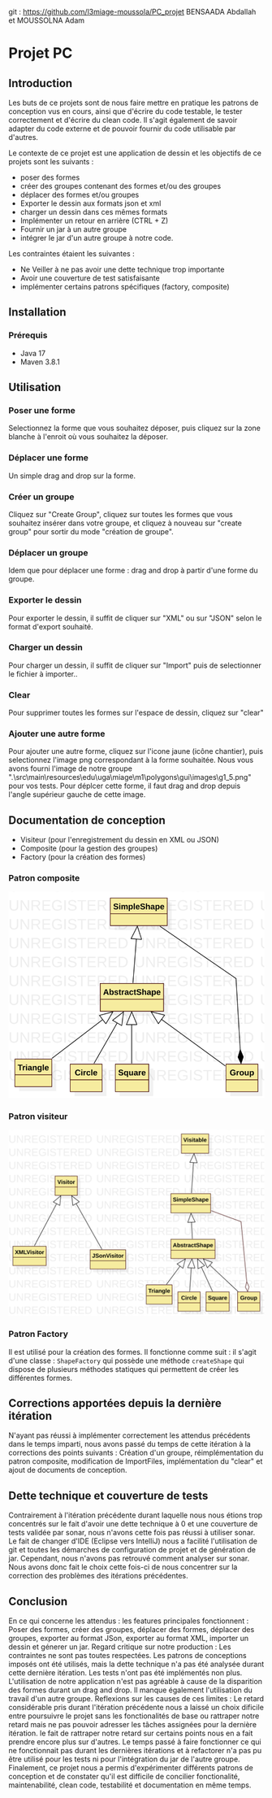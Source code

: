 git : https://github.com/l3miage-moussola/PC_projet
BENSAADA Abdallah et MOUSSOLNA Adam


# Projet PC
## Introduction

Les buts de ce projets sont de nous faire mettre en pratique les patrons de conception vus en cours, ainsi que d'écrire du code testable, le tester correctement et d'écrire du clean code. Il s'agit également de savoir adapter du code externe et de pouvoir fournir du code utilisable par d'autres.

Le contexte de ce projet est une application de dessin et les objectifs de ce projets sont les suivants :
- poser des formes
- créer des groupes contenant des formes et/ou des groupes
- déplacer des formes et/ou groupes
- Exporter le dessin aux formats json et xml
- charger un dessin dans ces mêmes formats
- Implémenter un retour en arrière (CTRL + Z)
- Fournir un jar à un autre groupe
- intégrer le jar d'un autre groupe à notre code.

Les contraintes étaient les suivantes :
- Ne Veiller à ne pas avoir une dette technique trop importante
- Avoir une couverture de test satisfaisante
- implémenter certains patrons spécifiques (factory, composite)

## Installation
### Prérequis
- Java 17
- Maven 3.8.1

## Utilisation
### Poser une forme
Selectionnez la forme que vous souhaitez déposer, puis cliquez sur la zone blanche à l'enroit où vous souhaitez
la déposer.

### Déplacer une forme
Un simple drag and drop sur la forme.

### Créer un groupe
Cliquez sur "Create Group", cliquez sur toutes les formes que vous souhaitez insérer dans votre groupe, et cliquez à nouveau sur "create group" pour sortir du mode "création de groupe".

### Déplacer un groupe
Idem que pour déplacer une forme : drag and drop à partir d'une forme du groupe.

### Exporter le dessin
Pour exporter le dessin, il suffit de cliquer sur "XML" ou sur "JSON" selon le format d'export souhaité.

### Charger un dessin
Pour charger un dessin, il suffit de cliquer sur "Import" puis de selectionner le fichier à importer..

### Clear
Pour supprimer toutes les formes sur l'espace de dessin, cliquez sur "clear"

### Ajouter une autre forme
Pour ajouter une autre forme, cliquez sur l'icone jaune (icône chantier), puis selectionnez l'image png correspondant à la forme souhaitée. Nous vous avons fourni l'image de notre groupe ".\src\main\resources\edu\uga\miage\m1\polygons\gui\images\g1_5.png" pour vos tests.
Pour déplcer cette forme, il faut drag and drop depuis l'angle supérieur gauche de cette image.

## Documentation de conception
- Visiteur (pour l'enregistrement du dessin en XML ou JSON)
- Composite (pour la gestion des groupes)
- Factory (pour la création des formes)

### Patron composite
![](./doc/PatronComposite.svg)

### Patron visiteur
![](./doc/PatronVisiteur.svg)

### Patron Factory
Il est utilisé pour la création des formes.
Il fonctionne comme suit : il s'agit d'une classe : `ShapeFactory` qui possède une méthode `createShape` qui dispose de plusieurs méthodes statiques
qui permettent de créer les différentes formes.

## Corrections apportées depuis la dernière itération

N'ayant pas réussi à implémenter correctement les attendus précédents dans le temps imparti, nous avons passé du temps de cette itération à la corrections des points suivants :
Création d'un groupe, réimplémentation du patron composite, modification de ImportFiles, implémentation du "clear" et ajout de documents de conception.

## Dette technique et couverture de tests
Contrairement à l'itération précédente durant laquelle nous nous étions trop concentrés sur le fait d'avoir une dette technique à 0 et une couverture de tests validée par sonar, nous n'avons cette fois pas réussi à utiliser sonar.
Le fait de changer d'IDE (Eclipse vers IntelliJ) nous a facilité l'utilisation de git et toutes les démarches de configuration de projet et de génération de jar. Cependant, nous n'avons pas retrouvé comment analyser sur sonar.
Nous avons donc fait le choix cette fois-ci de nous concentrer sur la correction des problèmes des itérations précédentes.

## Conclusion

En ce qui concerne les attendus : les features principales fonctionnent : Poser des formes, créer des groupes, déplacer des formes, déplacer des groupes, exporter au format JSon, exporter au format XML, importer un dessin et génerer un jar. 
Regard critique sur notre production : Les contraintes ne sont pas toutes respectées. Les patrons de conceptions imposés ont été utilisés, mais la dette technique n'a pas été analysée durant cette dernière itération. Les tests n'ont pas été implémentés non plus. L'utilisation de notre application n'est pas agréable à cause de la disparition des formes durant un drag and drop. Il manque également l'utilisation du travail d'un autre groupe.
Reflexions sur les causes de ces limites : Le retard considérable pris durant l'itération précédente nous a laissé un choix dificile entre poursuivre le projet sans les fonctionalités de base ou rattraper notre retard mais ne pas pouvoir adresser les tâches assignées pour la dernière itération.
le fait de rattraper notre retard sur certains points nous en a fait prendre encore plus sur d'autres. Le temps passé à faire fonctionner ce qui ne fonctionnait pas durant les dernières itérations et à refactorer n'a pas pu être utilisé pour les tests ni pour l'intégration du jar de l'autre groupe.
Finalement, ce projet nous a permis d'expérimenter différents patrons de conception et de constater qu'il est difficile de concilier fonctionalité, maintenabilité, clean code, testabilité et documentation en même temps.

